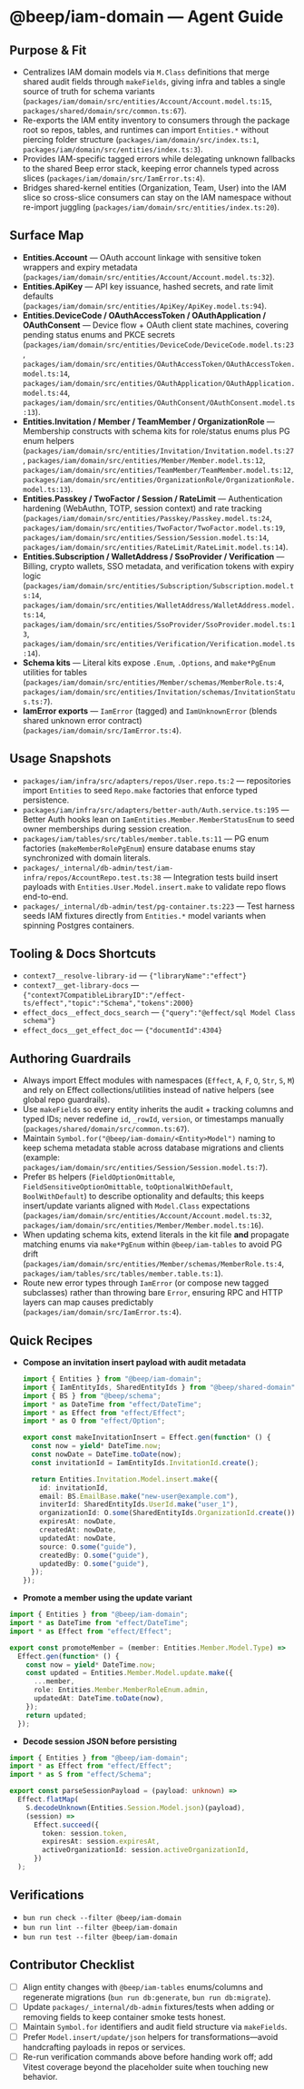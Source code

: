 # @beep/iam-domain — Agent Guide

## Purpose & Fit
- Centralizes IAM domain models via `M.Class` definitions that merge shared audit fields through `makeFields`, giving infra and tables a single source of truth for schema variants (`packages/iam/domain/src/entities/Account/Account.model.ts:15`, `packages/shared/domain/src/common.ts:67`).
- Re-exports the IAM entity inventory to consumers through the package root so repos, tables, and runtimes can import `Entities.*` without piercing folder structure (`packages/iam/domain/src/index.ts:1`, `packages/iam/domain/src/entities/index.ts:3`).
- Provides IAM-specific tagged errors while delegating unknown fallbacks to the shared Beep error stack, keeping error channels typed across slices (`packages/iam/domain/src/IamError.ts:4`).
- Bridges shared-kernel entities (Organization, Team, User) into the IAM slice so cross-slice consumers can stay on the IAM namespace without re-import juggling (`packages/iam/domain/src/entities/index.ts:20`).

## Surface Map
- **Entities.Account** — OAuth account linkage with sensitive token wrappers and expiry metadata (`packages/iam/domain/src/entities/Account/Account.model.ts:32`).
- **Entities.ApiKey** — API key issuance, hashed secrets, and rate limit defaults (`packages/iam/domain/src/entities/ApiKey/ApiKey.model.ts:94`).
- **Entities.DeviceCode / OAuthAccessToken / OAuthApplication / OAuthConsent** — Device flow + OAuth client state machines, covering pending status enums and PKCE secrets (`packages/iam/domain/src/entities/DeviceCode/DeviceCode.model.ts:23`, `packages/iam/domain/src/entities/OAuthAccessToken/OAuthAccessToken.model.ts:14`, `packages/iam/domain/src/entities/OAuthApplication/OAuthApplication.model.ts:44`, `packages/iam/domain/src/entities/OAuthConsent/OAuthConsent.model.ts:13`).
- **Entities.Invitation / Member / TeamMember / OrganizationRole** — Membership constructs with schema kits for role/status enums plus PG enum helpers (`packages/iam/domain/src/entities/Invitation/Invitation.model.ts:27`, `packages/iam/domain/src/entities/Member/Member.model.ts:12`, `packages/iam/domain/src/entities/TeamMember/TeamMember.model.ts:12`, `packages/iam/domain/src/entities/OrganizationRole/OrganizationRole.model.ts:13`).
- **Entities.Passkey / TwoFactor / Session / RateLimit** — Authentication hardening (WebAuthn, TOTP, session context) and rate tracking (`packages/iam/domain/src/entities/Passkey/Passkey.model.ts:24`, `packages/iam/domain/src/entities/TwoFactor/TwoFactor.model.ts:19`, `packages/iam/domain/src/entities/Session/Session.model.ts:14`, `packages/iam/domain/src/entities/RateLimit/RateLimit.model.ts:14`).
- **Entities.Subscription / WalletAddress / SsoProvider / Verification** — Billing, crypto wallets, SSO metadata, and verification tokens with expiry logic (`packages/iam/domain/src/entities/Subscription/Subscription.model.ts:14`, `packages/iam/domain/src/entities/WalletAddress/WalletAddress.model.ts:14`, `packages/iam/domain/src/entities/SsoProvider/SsoProvider.model.ts:13`, `packages/iam/domain/src/entities/Verification/Verification.model.ts:14`).
- **Schema kits** — Literal kits expose `.Enum`, `.Options`, and `make*PgEnum` utilities for tables (`packages/iam/domain/src/entities/Member/schemas/MemberRole.ts:4`, `packages/iam/domain/src/entities/Invitation/schemas/InvitationStatus.ts:7`).
- **IamError exports** — `IamError` (tagged) and `IamUnknownError` (blends shared unknown error contract) (`packages/iam/domain/src/IamError.ts:4`).

## Usage Snapshots
- `packages/iam/infra/src/adapters/repos/User.repo.ts:2` — repositories import `Entities` to seed `Repo.make` factories that enforce typed persistence.
- `packages/iam/infra/src/adapters/better-auth/Auth.service.ts:195` — Better Auth hooks lean on `IamEntities.Member.MemberStatusEnum` to seed owner memberships during session creation.
- `packages/iam/tables/src/tables/member.table.ts:11` — PG enum factories (`makeMemberRolePgEnum`) ensure database enums stay synchronized with domain literals.
- `packages/_internal/db-admin/test/iam-infra/repos/AccountRepo.test.ts:38` — Integration tests build insert payloads with `Entities.User.Model.insert.make` to validate repo flows end-to-end.
- `packages/_internal/db-admin/test/pg-container.ts:223` — Test harness seeds IAM fixtures directly from `Entities.*` model variants when spinning Postgres containers.

## Tooling & Docs Shortcuts
- `context7__resolve-library-id` — `{"libraryName":"effect"}`
- `context7__get-library-docs` — `{"context7CompatibleLibraryID":"/effect-ts/effect","topic":"Schema","tokens":2000}`
- `effect_docs__effect_docs_search` — `{"query":"@effect/sql Model Class schema"}`
- `effect_docs__get_effect_doc` — `{"documentId":4304}`

## Authoring Guardrails
- Always import Effect modules with namespaces (`Effect`, `A`, `F`, `O`, `Str`, `S`, `M`) and rely on Effect collections/utilities instead of native helpers (see global repo guardrails).
- Use `makeFields` so every entity inherits the audit + tracking columns and typed IDs; never redefine `id`, `_rowId`, `version`, or timestamps manually (`packages/shared/domain/src/common.ts:67`).
- Maintain `Symbol.for("@beep/iam-domain/<Entity>Model")` naming to keep schema metadata stable across database migrations and clients (example: `packages/iam/domain/src/entities/Session/Session.model.ts:7`).
- Prefer `BS` helpers (`FieldOptionOmittable`, `FieldSensitiveOptionOmittable`, `toOptionalWithDefault`, `BoolWithDefault`) to describe optionality and defaults; this keeps insert/update variants aligned with `Model.Class` expectations (`packages/iam/domain/src/entities/Account/Account.model.ts:32`, `packages/iam/domain/src/entities/Member/Member.model.ts:16`).
- When updating schema kits, extend literals in the kit file **and** propagate matching enums via `make*PgEnum` within `@beep/iam-tables` to avoid PG drift (`packages/iam/domain/src/entities/Member/schemas/MemberRole.ts:4`, `packages/iam/tables/src/tables/member.table.ts:1`).
- Route new error types through `IamError` (or compose new tagged subclasses) rather than throwing bare `Error`, ensuring RPC and HTTP layers can map causes predictably (`packages/iam/domain/src/IamError.ts:4`).

## Quick Recipes
- **Compose an invitation insert payload with audit metadata**
  ```ts
  import { Entities } from "@beep/iam-domain";
  import { IamEntityIds, SharedEntityIds } from "@beep/shared-domain";
  import { BS } from "@beep/schema";
  import * as DateTime from "effect/DateTime";
  import * as Effect from "effect/Effect";
  import * as O from "effect/Option";

  export const makeInvitationInsert = Effect.gen(function* () {
    const now = yield* DateTime.now;
    const nowDate = DateTime.toDate(now);
    const invitationId = IamEntityIds.InvitationId.create();

    return Entities.Invitation.Model.insert.make({
      id: invitationId,
      email: BS.EmailBase.make("new-user@example.com"),
      inviterId: SharedEntityIds.UserId.make("user_1"),
      organizationId: O.some(SharedEntityIds.OrganizationId.create()),
      expiresAt: nowDate,
      createdAt: nowDate,
      updatedAt: nowDate,
      source: O.some("guide"),
      createdBy: O.some("guide"),
      updatedBy: O.some("guide"),
    });
  });
  ```
- **Promote a member using the update variant**
```ts
import { Entities } from "@beep/iam-domain";
import * as DateTime from "effect/DateTime";
import * as Effect from "effect/Effect";

export const promoteMember = (member: Entities.Member.Model.Type) =>
  Effect.gen(function* () {
    const now = yield* DateTime.now;
    const updated = Entities.Member.Model.update.make({
      ...member,
      role: Entities.Member.MemberRoleEnum.admin,
      updatedAt: DateTime.toDate(now),
    });
    return updated;
  });
```
- **Decode session JSON before persisting**
```ts
import { Entities } from "@beep/iam-domain";
import * as Effect from "effect/Effect";
import * as S from "effect/Schema";

export const parseSessionPayload = (payload: unknown) =>
  Effect.flatMap(
    S.decodeUnknown(Entities.Session.Model.json)(payload),
    (session) =>
      Effect.succeed({
        token: session.token,
        expiresAt: session.expiresAt,
        activeOrganizationId: session.activeOrganizationId,
      })
  );
```

## Verifications
- `bun run check --filter @beep/iam-domain`
- `bun run lint --filter @beep/iam-domain`
- `bun run test --filter @beep/iam-domain`

## Contributor Checklist
- [ ] Align entity changes with `@beep/iam-tables` enums/columns and regenerate migrations (`bun run db:generate`, `bun run db:migrate`).
- [ ] Update `packages/_internal/db-admin` fixtures/tests when adding or removing fields to keep container smoke tests honest.
- [ ] Maintain `Symbol.for` identifiers and audit field structure via `makeFields`.
- [ ] Prefer `Model.insert/update/json` helpers for transformations—avoid handcrafting payloads in repos or services.
- [ ] Re-run verification commands above before handing work off; add Vitest coverage beyond the placeholder suite when touching new behavior.
